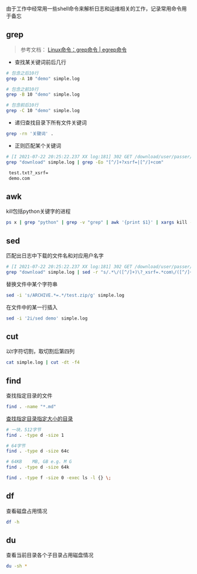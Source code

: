 由于工作中经常用一些shell命令来解析日志和运维相关的工作，记录常用命令用于备忘

## grep

> 参考文档：
> [Linux命令：grep命令 | egrep命令](cnblogs.com/ysuwangqiang/p/11443785.html)

- 查找某关键词前后几行
```bash
# 包含之后10行
grep -A 10 "demo" simple.log

# 包含之前10行
grep -B 10 "demo" simple.log

# 包含前后10行
grep -C 10 "demo" simple.log
```

- 递归查找目录下所有文件关键词

```bash
grep -rn '关键词' .
```

- 正则匹配某个关键词

```bash
# [I 2021-07-22 20:25:22.237 XX log:181] 302 GET /download/user/passer/test.txt?_xsrf=13sja -> https://demo.com/passer/1DF9E2B3S6E4X8A2S0T8L5.txt 
grep "download" simple.log | grep -Eo "[^/]+?xsrf=|[^/]+com"

 test.txt?_xsrf=
 demo.com
```

## awk
kill包括python关键字的进程
```bash
ps x | grep "python" | grep -v "grep" | awk '{print $1}' | xargs kill -9
```

## sed

匹配出日志中下载的文件名和对应用户名字
```bash
# [I 2021-07-22 20:25:22.237 XX log:181] 302 GET /download/user/passer/test.txt?_xsrf=13sja -> https://demo.com/passer/1DF9E2B3S6E4X8A2S0T8L5.txt 
grep "download" simple.log | sed -r "s/.*\/([^/]+)\?_xsrf=.*com\/([^/]+)\/.*/\1,\2/"
```

替换文件中某个字符串
```bash
sed -i 's/ARCHIVE.*=.*/test.zip/g' simple.log
```

在文件中的某一行插入
```bash
sed -i '2i/sed demo' simple.log
```


## cut
以t字符切割，取切割后第四列
```bash
cat simple.log | cut -dt -f4
```

## find
查找指定目录的文件
```bash
find . -name "*.md"
```

[查找指定目录指定大小的目录](https://blog.csdn.net/weixin_33713707/article/details/85933224)

```bash
# 一块，512字节
find . -type d -size 1
```

```bash
# 64字节
find . -type d -size 64c
```

```bash
# 64KB    MB, GB e.g. M G
find . -type d -size 64k
```

```bash
find . -type f -size 0 -exec ls -l {} \;
```

## df

查看磁盘占用情况
```bash
df -h
```

## du

查看当前目录各个子目录占用磁盘情况

```bash
du -sh *
```


